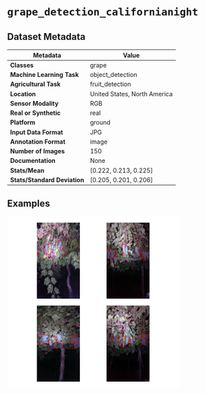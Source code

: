 
# `grape_detection_californianight`

## Dataset Metadata

| Metadata | Value |
| --- | --- |
| **Classes** | grape |
| **Machine Learning Task** | object_detection |
| **Agricultural Task** | fruit_detection |
| **Location** | United States, North America |
| **Sensor Modality** | RGB |
| **Real or Synthetic** | real |
| **Platform** | ground |
| **Input Data Format** | JPG |
| **Annotation Format** | image |
| **Number of Images** | 150 |
| **Documentation** | None |
| **Stats/Mean** | [0.222, 0.213, 0.225] |
| **Stats/Standard Deviation** | [0.205, 0.201, 0.206] |


## Examples

![Example Images for grape_detection_californianight](https://github.com/Project-AgML/AgML/blob/main/docs/sample_images/grape_detection_californianight_examples.png)